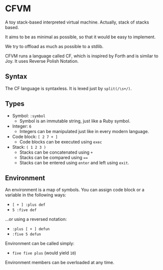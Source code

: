 CFVM
====

A toy stack-based interpreted virtual machine. Actually, stack of stacks
based.

It aims to be as minimal as possible, so that it would be easy to implement.

We try to offload as much as possible to a stdlib.

CFVM runs a language called CF, which is inspired by Forth and is similar to
Joy. It uses Reverse Polish Notation.


Syntax
------
The CF language is syntaxless. It is lexed just by ```split(/\s+/)```.


Types
-----
- Symbol: ```:symbol```
  - Symbol is an immutable string, just like a Ruby symbol.
- Integer: ```6```
  - Integers can be manipulated just like in every modern language.
- Code block: ```[ 2 7 + ]```
  - Code blocks can be executed using ```exec```
- Stack: ```( 1 2 3 )```
  - Stacks can be concatenated using ```+```
  - Stacks can be compared using ```==```
  - Stacks can be entered using ```enter``` and left using ```exit```.
   

Environment
-----------
An environment is a map of symbols. You can assign code block or a
variable in the following ways:
- ```[ + ] :plus def```
- ```5 :five def```

...or using a reversed notation:
- ```:plus [ + ] defun```
- ```:five 5 defun```

Environment can be called simply:
- ```five five plus``` (would yield ```10```)

Environment members can be overloaded at any time.
